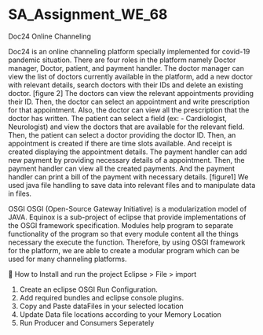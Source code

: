 # SA_Assignment_WE_68

Doc24 Online Channeling

Doc24 is an online channeling platform specially implemented for covid-19 pandemic situation. There are four roles in the platform namely Doctor manager, Doctor, patient, and payment handler.
The doctor manager can view the list of doctors currently available in the platform, add a new doctor with relevant details, search doctors with their IDs and delete an existing doctor. [figure 2]
The doctors can view the relevant appointments providing their ID. Then, the doctor can select an appointment and write prescription for that appointment. Also, the doctor can view all the prescription that the doctor has written. 
The patient can select a field (ex: - Cardiologist, Neurologist) and view the doctors that are available for the relevant field. Then, the patient can select a doctor providing the doctor ID. Then, an appointment is created if there are time slots available. And receipt is created displaying the appointment details.
The payment handler can add new payment by providing necessary details of a appointment. Then, the payment handler can view all the created payments. And the payment handler can print a bill of the payment with necessary details. [figure1]
We used java file handling to save data into relevant files and to manipulate data in files.

OSGI 
OSGI (Open-Source Gateway Initiative) is a modularization model of JAVA. Equinox is a sub-project of eclipse that provide implementations of the OSGI framework specification. Modules help program to separate functionality of the program so that every module content all the things necessary the execute the function. Therefore, by using OSGI framework for the platform, we are able to create a modular program which can be used for many channeling platforms.

	How to Install and run the project
Eclipse > File > import 
1.	Create an eclipse OSGI Run Configuration.
2.	Add required bundles and eclipse console plugins.
3.	Copy and Paste dataFiles in your selected location
4.	Update Data file locations according to your Memory Location
5.	Run Producer and Consumers Seperately
